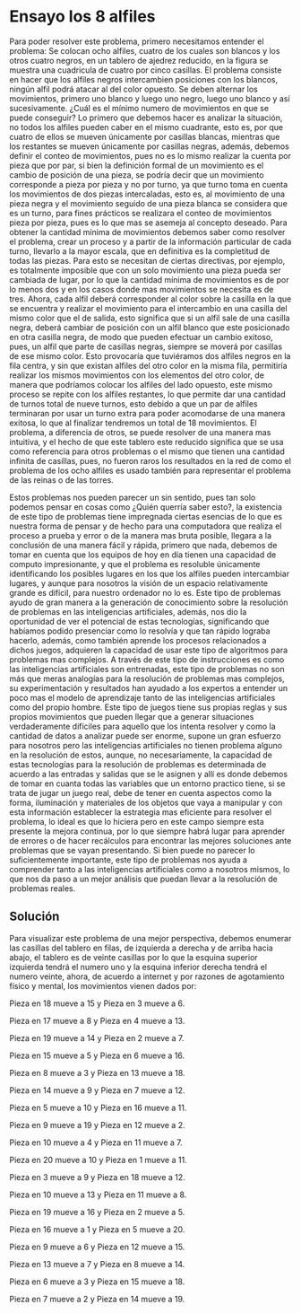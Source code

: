 # Ensayo los 8 alfiles
Para poder resolver este problema, primero necesitamos entender el problema:
Se colocan ocho alfiles, cuatro de los cuales son blancos y los otros cuatro negros, en un tablero de ajedrez reducido, en la figura se muestra una cuadricula de cuatro por cinco casillas. El problema consiste en hacer que los alfiles negros intercambien posiciones con los blancos, ningún alfil podrá atacar al del color opuesto. Se deben alternar los movimientos, primero uno blanco y luego uno negro, luego uno blanco y así sucesivamente. ¿Cuál es el mínimo numero de movimientos en que se puede conseguir?
Lo primero que debemos hacer es analizar la situación, no todos los alfiles pueden caber en el mismo cuadrante, esto es, por que cuatro de ellos se mueven únicamente por casillas blancas, mientras que los restantes se mueven únicamente por casillas negras, además, debemos definir el conteo de movimientos, pues no es lo mismo realizar la cuenta por pieza que por par, si bien la definición formal de un movimiento es el cambio de posición de una pieza, se podría decir que un movimiento corresponde a pieza por pieza y no por turno, ya que turno toma en cuenta los movimientos de dos piezas intercaladas, esto es, al movimiento de una pieza negra y el movimiento seguido de una pieza blanca se considera que es un turno, para fines prácticos se realizara el conteo de movimientos pieza por pieza, pues es lo que mas se asemeja al concepto deseado.
Para obtener la cantidad mínima de movimientos debemos saber como resolver el problema, crear un proceso y a partir de la información particular de cada turno, llevarlo a la mayor escala, que en definitiva es la completitud de todas las piezas. Para esto se necesitan de ciertas directivas, por ejemplo, es totalmente imposible que con un solo movimiento una pieza pueda ser cambiada de lugar, por lo que la cantidad mínima de movimientos es de por lo menos dos y en los casos donde mas movimientos se necesita es de tres. Ahora, cada alfil deberá corresponder al color sobre la casilla en la que se encuentra y realizar el movimiento para el intercambio en una casilla del mismo color que el de salida, esto significa que si un alfil sale de una casilla negra, deberá cambiar de posición con un alfil blanco que este posicionado en otra casilla negra, de modo que pueden efectuar un cambio exitoso, pues, un alfil que parte de casillas negras, siempre se moverá por casillas de ese mismo color. Esto provocaría que tuviéramos dos alfiles negros en la fila centra, y sin que existan alfiles del otro color en la misma fila, permitiría realizar los mismos movimientos con los elementos del otro color, de manera que podríamos colocar los alfiles del lado opuesto, este mismo proceso se repite con los alfiles restantes, lo que permite dar una cantidad de turnos total de nueve turnos, esto debido a que un par de alfiles terminaran por usar un turno extra para poder acomodarse de una manera exitosa, lo que al finalizar tendremos un total de 18 movimientos.
El problema, a diferencia de otros, se puede resolver de una manera mas intuitiva, y el hecho de que este tablero este reducido significa que se usa como referencia para otros problemas o el mismo que tienen una cantidad infinita de casillas, pues, no fueron raros los resultados en la red de como el problema de los ocho alfiles es usado también para representar el problema de las reinas o de las torres.


Estos problemas nos pueden parecer un sin sentido, pues tan solo podemos pensar en cosas como ¿Quién querría saber esto?, la existencia de este tipo de problemas tiene impregnada ciertas esencias de lo que es nuestra forma de pensar y de hecho para una computadora que realiza el proceso a prueba y error o de la manera mas bruta posible, llegara a la conclusión de una manera fácil y rápida, primero que nada, debemos de tomar en cuenta que los equipos de hoy en día tienen una capacidad de computo impresionante, y que el problema es resoluble únicamente identificando los posibles lugares en los que los alfiles pueden intercambiar lugares, y aunque para nosotros la visión de un espacio relativamente grande es difícil, para nuestro ordenador no lo es.
Este tipo de problemas ayudo de gran manera a la generación de conocimiento sobre la resolución de problemas en las inteligencias artificiales, además, nos dio la oportunidad de ver el potencial de estas tecnologías, significando que habíamos podido presenciar como lo resolvía y que tan rápido lograba hacerlo, además, como también aprende los procesos relacionados a dichos juegos, adquieren la capacidad de usar este tipo de algoritmos para problemas mas complejos. 
A través de este tipo de instrucciones es como las inteligencias artificiales son entrenadas, este tipo de problemas no son más que meras analogías para la resolución de problemas mas complejos, su experimentación y resultados han ayudado a los expertos a entender un poco mas el modelo de aprendizaje tanto de las inteligencias artificiales como del propio hombre. Este tipo de juegos tiene sus propias reglas y sus propios movimientos que pueden llegar que a generar situaciones verdaderamente difíciles para aquello que los intenta resolver y como la cantidad de datos a analizar puede ser enorme, supone un gran esfuerzo para nosotros pero las inteligencias artificiales no tienen problema alguno en la resolución de estos, aunque, no necesariamente, la capacidad de estas tecnologías para la resolución de problemas es determinada de acuerdo a las entradas y salidas que se le asignen y allí es donde debemos de tomar en cuanta todas las variables que un entorno practico tiene, si se trata de jugar un juego real, debe de tener en cuenta aspectos como la forma, iluminación y materiales de los objetos que vaya a manipular y con esta información establecer la estrategia mas eficiente para resolver el problema, lo ideal es que lo hiciera pero en este campo siempre esta presente la mejora continua, por lo que siempre habrá lugar para aprender de errores o de hacer recálculos para encontrar las mejores soluciones ante problemas que se vayan presentando.
Si bien puede no parecer lo suficientemente importante, este tipo de problemas nos ayuda a comprender tanto a las inteligencias artificiales como a nosotros mismos, lo que nos da paso a un mejor análisis que puedan llevar a la resolución de problemas reales.







## Solución
Para visualizar este problema de una mejor perspectiva, debemos enumerar las casillas del tablero en filas, de izquierda a derecha y de arriba hacia abajo, el tablero es de veinte casillas por lo que la esquina superior izquierda tendrá el numero uno y la esquina inferior derecha tendrá el numero veinte, ahora, de acuerdo a internet y por razones de agotamiento físico y mental, los movimientos vienen dados por:

Pieza en 18 mueve a 15 y Pieza en 3 mueve a 6.

Pieza en 17 mueve a 8 y Pieza en 4 mueve a 13.

Pieza en 19 mueve a 14 y Pieza en 2 mueve a 7.

Pieza en 15 mueve a 5 y Pieza en 6 mueve a 16.

Pieza en 8 mueve a 3 y Pieza en 13 mueve a 18.

Pieza en 14 mueve a 9 y Pieza en 7 mueve a 12.

Pieza en 5 mueve a 10 y Pieza en 16 mueve a 11.

Pieza en 9 mueve a 19 y Pieza en 12 mueve a 2.

Pieza en 10 mueve a 4 y Pieza en 11 mueve a 7.

Pieza en 20 mueve a 10 y Pieza en 1 mueve a 11.

Pieza en 3 mueve a 9 y Pieza en 18 mueve a 12.

Pieza en 10 mueve a 13 y Pieza en 11 mueve a 8.

Pieza en 19 mueve a 16 y Pieza en 2 mueve a 5.

Pieza en 16 mueve a 1 y Pieza en 5 mueve a 20.

Pieza en 9 mueve a 6 y Pieza en 12 mueve a 15.

Pieza en 13 mueve a 7 y Pieza en 8 mueve a 14.

Pieza en 6 mueve a 3 y Pieza en 15 mueve a 18.

Pieza en 7 mueve a 2 y Pieza en 14 mueve a 19.
